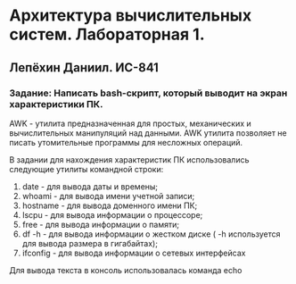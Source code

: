 # Архитектура вычислительных систем. Лабораторная 1.   
## Лепёхин Даниил. ИС-841  
### Задание: Написать bash-скрипт, который выводит на экран характеристики ПК.  

AWK - утилита предназначенная для простых, механических и вычислительных манипуляций над данными.
AWK утилита позволяет не писать утомительные программы для несложных операций.

В задании для нахождения характеристик ПК использовались следующие утилиты командной строки:  
  1) date - для вывода даты и времены;  
  2) whoami - для вывода имени учетной записи;  
  3) hostname - для вывода доменного имени ПК;  
  4) lscpu - для вывода информации о процессоре;  
  5) free - для вывода информации о памяти;  
  6) df -h - для вывода информации о жестком диске ( -h используется для вывода размера в гигабайтах);  
  7) ifconfig - для вывода информации о сетевых интерфейсах  

Для вывода текста в консоль использовалась команда echo
